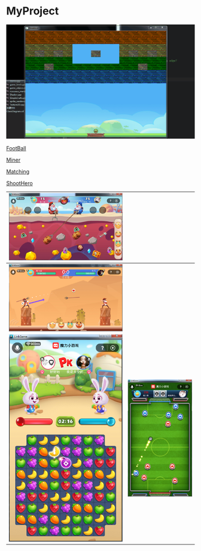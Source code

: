 # MyProject

![(path/to/image.png)](https://raw.githubusercontent.com/BUGyyc/MyGallery/master/res/ztest5.gif)




[FootBall](https://github.com/BUGyyc/MyGallery/blob/master/res/game1.png)

[Miner](https://github.com/BUGyyc/MyGallery/blob/master/res/game2.jpg)

[Matching](https://github.com/BUGyyc/MyGallery/blob/master/res/game3.png)

[ShootHero](https://github.com/BUGyyc/MyGallery/blob/master/res/game4.png)



| ![????](https://raw.githubusercontent.com/BUGyyc/MyGallery/master/res/game2.jpg) |                                                              |
| ------------------------------------------------------------ | ------------------------------------------------------------ |
| ![????](<https://raw.githubusercontent.com/BUGyyc/MyGallery/master/res/game4.png>) |                                                              |
| ![????](https://raw.githubusercontent.com/BUGyyc/MyGallery/master/res/game3.png) | ![????](https://raw.githubusercontent.com/BUGyyc/MyGallery/master/res/game1.png) |

